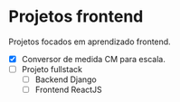 # Projetos frontend

Projetos focados em aprendizado frontend.

- [x] Conversor de medida CM para escala.
- [ ] Projeto fullstack
    - [ ] Backend Django
    - [ ] Frontend ReactJS

